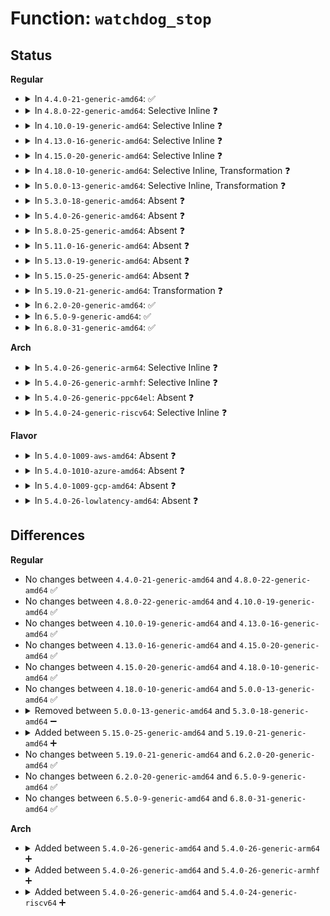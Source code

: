 # Function: <code>watchdog_stop</code>

## Status
<b>Regular</b>
<ul>
<li>
<details>
<summary>In <code>4.4.0-21-generic-amd64</code>: ✅</summary>

```c
int watchdog_stop(struct watchdog_device * wdd)
```

```json
{
  "name": "watchdog_stop",
  "collision_type": "Unique Static",
  "inline_type": "No",
  "funcs": [
    {
      "addr": 18446744071585705856,
      "name": "watchdog_stop",
      "external": false,
      "loc": "drivers/watchdog/watchdog_dev.c:128",
      "file": "drivers/watchdog/watchdog_dev.c",
      "inline": "seen, unknown",
      "caller_inline": [],
      "caller_func": [
        "drivers/watchdog/watchdog_dev.c:watchdog_release",
        "drivers/watchdog/watchdog_dev.c:watchdog_ioctl"
      ]
    }
  ],
  "symbols": [
    {
      "addr": 18446744071585705856,
      "name": "watchdog_stop",
      "section": ".text",
      "bind": "STB_LOCAL",
      "size": 146
    }
  ]
}
```
</details>
</li>
<li>
<details>
<summary>In <code>4.8.0-22-generic-amd64</code>: Selective Inline ❓</summary>

```c
int watchdog_stop(struct watchdog_device * wdd)
```

```json
{
  "name": "watchdog_stop",
  "collision_type": "Unique Static",
  "inline_type": "Selective",
  "funcs": [
    {
      "addr": 18446744071586104112,
      "name": "watchdog_stop",
      "external": false,
      "loc": "drivers/watchdog/watchdog_dev.c:257",
      "file": "drivers/watchdog/watchdog_dev.c",
      "inline": "not declared, inlined",
      "caller_inline": [],
      "caller_func": [
        "drivers/watchdog/watchdog_dev.c:watchdog_release",
        "drivers/watchdog/watchdog_dev.c:watchdog_ioctl"
      ]
    }
  ],
  "symbols": [
    {
      "addr": 18446744071586104112,
      "name": "watchdog_stop",
      "section": ".text",
      "bind": "STB_LOCAL",
      "size": 249
    }
  ]
}
```
</details>
</li>
<li>
<details>
<summary>In <code>4.10.0-19-generic-amd64</code>: Selective Inline ❓</summary>

```c
int watchdog_stop(struct watchdog_device * wdd)
```

```json
{
  "name": "watchdog_stop",
  "collision_type": "Unique Static",
  "inline_type": "Selective",
  "funcs": [
    {
      "addr": 18446744071586304800,
      "name": "watchdog_stop",
      "external": false,
      "loc": "drivers/watchdog/watchdog_dev.c:258",
      "file": "drivers/watchdog/watchdog_dev.c",
      "inline": "not declared, inlined",
      "caller_inline": [],
      "caller_func": [
        "drivers/watchdog/watchdog_dev.c:watchdog_release",
        "drivers/watchdog/watchdog_dev.c:watchdog_ioctl"
      ]
    }
  ],
  "symbols": [
    {
      "addr": 18446744071586304800,
      "name": "watchdog_stop",
      "section": ".text",
      "bind": "STB_LOCAL",
      "size": 252
    }
  ]
}
```
</details>
</li>
<li>
<details>
<summary>In <code>4.13.0-16-generic-amd64</code>: Selective Inline ❓</summary>

```c
int watchdog_stop(struct watchdog_device * wdd)
```

```json
{
  "name": "watchdog_stop",
  "collision_type": "Unique Static",
  "inline_type": "Selective",
  "funcs": [
    {
      "addr": 18446744071586403568,
      "name": "watchdog_stop",
      "external": false,
      "loc": "drivers/watchdog/watchdog_dev.c:266",
      "file": "drivers/watchdog/watchdog_dev.c",
      "inline": "not declared, inlined",
      "caller_inline": [],
      "caller_func": [
        "drivers/watchdog/watchdog_dev.c:watchdog_cdev_unregister",
        "drivers/watchdog/watchdog_dev.c:watchdog_release",
        "drivers/watchdog/watchdog_dev.c:watchdog_ioctl"
      ]
    }
  ],
  "symbols": [
    {
      "addr": 18446744071586403568,
      "name": "watchdog_stop",
      "section": ".text",
      "bind": "STB_LOCAL",
      "size": 251
    }
  ]
}
```
</details>
</li>
<li>
<details>
<summary>In <code>4.15.0-20-generic-amd64</code>: Selective Inline ❓</summary>

```c
int watchdog_stop(struct watchdog_device * wdd)
```

```json
{
  "name": "watchdog_stop",
  "collision_type": "Unique Static",
  "inline_type": "Selective",
  "funcs": [
    {
      "addr": 18446744071586869728,
      "name": "watchdog_stop",
      "external": false,
      "loc": "drivers/watchdog/watchdog_dev.c:267",
      "file": "drivers/watchdog/watchdog_dev.c",
      "inline": "not declared, inlined",
      "caller_inline": [],
      "caller_func": [
        "drivers/watchdog/watchdog_dev.c:watchdog_cdev_unregister",
        "drivers/watchdog/watchdog_dev.c:watchdog_release",
        "drivers/watchdog/watchdog_dev.c:watchdog_ioctl"
      ]
    }
  ],
  "symbols": [
    {
      "addr": 18446744071586869728,
      "name": "watchdog_stop",
      "section": ".text",
      "bind": "STB_LOCAL",
      "size": 257
    }
  ]
}
```
</details>
</li>
<li>
<details>
<summary>In <code>4.18.0-10-generic-amd64</code>: Selective Inline, Transformation ❓</summary>

```c
int watchdog_stop(struct watchdog_device * wdd)
```

```json
{
  "name": "watchdog_stop",
  "collision_type": "Unique Static",
  "inline_type": "Selective",
  "funcs": [
    {
      "addr": 0,
      "name": "watchdog_stop",
      "external": false,
      "loc": "drivers/watchdog/watchdog_dev.c:287",
      "file": "drivers/watchdog/watchdog_dev.c",
      "inline": "not declared, inlined",
      "caller_inline": [],
      "caller_func": [
        "drivers/watchdog/watchdog_dev.c:watchdog_cdev_unregister",
        "drivers/watchdog/watchdog_dev.c:watchdog_release",
        "drivers/watchdog/watchdog_dev.c:watchdog_ioctl"
      ]
    }
  ],
  "symbols": [
    {
      "addr": 18446744071587163216,
      "name": "watchdog_stop",
      "section": ".text",
      "bind": "STB_LOCAL",
      "size": 228
    },
    {
      "addr": 18446744071587166178,
      "name": "watchdog_stop.cold.9",
      "section": ".text",
      "bind": "STB_LOCAL",
      "size": 24
    }
  ]
}
```
</details>
</li>
<li>
<details>
<summary>In <code>5.0.0-13-generic-amd64</code>: Selective Inline, Transformation ❓</summary>

```c
int watchdog_stop(struct watchdog_device * wdd)
```

```json
{
  "name": "watchdog_stop",
  "collision_type": "Unique Static",
  "inline_type": "Selective",
  "funcs": [
    {
      "addr": 18446744071587343181,
      "name": "watchdog_stop",
      "external": false,
      "loc": "drivers/watchdog/watchdog_dev.c:287",
      "file": "drivers/watchdog/watchdog_dev.c",
      "inline": "not declared, inlined",
      "caller_inline": [],
      "caller_func": [
        "drivers/watchdog/watchdog_dev.c:watchdog_cdev_unregister",
        "drivers/watchdog/watchdog_dev.c:watchdog_release",
        "drivers/watchdog/watchdog_dev.c:watchdog_ioctl"
      ]
    }
  ],
  "symbols": [
    {
      "addr": 18446744071587343136,
      "name": "watchdog_stop",
      "section": ".text",
      "bind": "STB_LOCAL",
      "size": 228
    },
    {
      "addr": 18446744071587346100,
      "name": "watchdog_stop.cold.9",
      "section": ".text",
      "bind": "STB_LOCAL",
      "size": 24
    }
  ]
}
```
</details>
</li>
<li>
<details>
<summary>In <code>5.3.0-18-generic-amd64</code>: Absent ❓</summary>

```json
{
  "name": "watchdog_stop",
  "collision_type": "Unique Static",
  "inline_type": "Selective",
  "funcs": [
    {
      "addr": 18446744071587614417,
      "name": "watchdog_stop",
      "external": false,
      "loc": "drivers/watchdog/watchdog_dev.c:304",
      "file": "drivers/watchdog/watchdog_dev.c",
      "inline": "not declared, inlined",
      "caller_inline": [
        "drivers/watchdog/watchdog_dev.c:watchdog_cdev_unregister",
        "drivers/watchdog/watchdog_dev.c:watchdog_release",
        "drivers/watchdog/watchdog_dev.c:watchdog_ioctl"
      ],
      "caller_func": [
        "drivers/watchdog/watchdog_dev.c:watchdog_cdev_unregister",
        "drivers/watchdog/watchdog_dev.c:watchdog_release",
        "drivers/watchdog/watchdog_dev.c:watchdog_ioctl"
      ]
    }
  ],
  "symbols": [
    {
      "addr": 18446744071587614016,
      "name": "watchdog_stop.part.0",
      "section": ".text",
      "bind": "STB_LOCAL",
      "size": 228
    },
    {
      "addr": 18446744071587617091,
      "name": "watchdog_stop.part.0.cold",
      "section": ".text",
      "bind": "STB_LOCAL",
      "size": 24
    }
  ]
}
```
</details>
</li>
<li>
<details>
<summary>In <code>5.4.0-26-generic-amd64</code>: Absent ❓</summary>

```json
{
  "name": "watchdog_stop",
  "collision_type": "Unique Static",
  "inline_type": "Selective",
  "funcs": [
    {
      "addr": 18446744071587818952,
      "name": "watchdog_stop",
      "external": false,
      "loc": "drivers/watchdog/watchdog_dev.c:303",
      "file": "drivers/watchdog/watchdog_dev.c",
      "inline": "not declared, inlined",
      "caller_inline": [
        "drivers/watchdog/watchdog_dev.c:watchdog_cdev_unregister",
        "drivers/watchdog/watchdog_dev.c:watchdog_release",
        "drivers/watchdog/watchdog_dev.c:watchdog_ioctl"
      ],
      "caller_func": [
        "drivers/watchdog/watchdog_dev.c:watchdog_cdev_unregister",
        "drivers/watchdog/watchdog_dev.c:watchdog_release",
        "drivers/watchdog/watchdog_dev.c:watchdog_ioctl"
      ]
    }
  ],
  "symbols": [
    {
      "addr": 18446744071587818320,
      "name": "watchdog_stop.part.0",
      "section": ".text",
      "bind": "STB_LOCAL",
      "size": 228
    },
    {
      "addr": 18446744071587820870,
      "name": "watchdog_stop.part.0.cold",
      "section": ".text",
      "bind": "STB_LOCAL",
      "size": 24
    }
  ]
}
```
</details>
</li>
<li>
<details>
<summary>In <code>5.8.0-25-generic-amd64</code>: Absent ❓</summary>

```json
{
  "name": "watchdog_stop",
  "collision_type": "Unique Static",
  "inline_type": "Selective",
  "funcs": [
    {
      "addr": 18446744071588666072,
      "name": "watchdog_stop",
      "external": false,
      "loc": "drivers/watchdog/watchdog_dev.c:304",
      "file": "drivers/watchdog/watchdog_dev.c",
      "inline": "not declared, inlined",
      "caller_inline": [
        "drivers/watchdog/watchdog_dev.c:watchdog_cdev_unregister",
        "drivers/watchdog/watchdog_dev.c:watchdog_release",
        "drivers/watchdog/watchdog_dev.c:watchdog_ioctl"
      ],
      "caller_func": [
        "drivers/watchdog/watchdog_dev.c:watchdog_cdev_unregister",
        "drivers/watchdog/watchdog_dev.c:watchdog_release",
        "drivers/watchdog/watchdog_dev.c:watchdog_ioctl"
      ]
    }
  ],
  "symbols": [
    {
      "addr": 18446744071588665328,
      "name": "watchdog_stop.part.0",
      "section": ".text",
      "bind": "STB_LOCAL",
      "size": 228
    },
    {
      "addr": 18446744071588667880,
      "name": "watchdog_stop.part.0.cold",
      "section": ".text",
      "bind": "STB_LOCAL",
      "size": 24
    }
  ]
}
```
</details>
</li>
<li>
<details>
<summary>In <code>5.11.0-16-generic-amd64</code>: Absent ❓</summary>

```json
{
  "name": "watchdog_stop",
  "collision_type": "Unique Static",
  "inline_type": "Selective",
  "funcs": [
    {
      "addr": 18446744071588693208,
      "name": "watchdog_stop",
      "external": false,
      "loc": "drivers/watchdog/watchdog_dev.c:305",
      "file": "drivers/watchdog/watchdog_dev.c",
      "inline": "not declared, inlined",
      "caller_inline": [
        "drivers/watchdog/watchdog_dev.c:watchdog_cdev_unregister",
        "drivers/watchdog/watchdog_dev.c:watchdog_release",
        "drivers/watchdog/watchdog_dev.c:watchdog_ioctl"
      ],
      "caller_func": [
        "drivers/watchdog/watchdog_dev.c:watchdog_cdev_unregister",
        "drivers/watchdog/watchdog_dev.c:watchdog_release",
        "drivers/watchdog/watchdog_dev.c:watchdog_ioctl"
      ]
    }
  ],
  "symbols": [
    {
      "addr": 18446744071588692464,
      "name": "watchdog_stop.part.0",
      "section": ".text",
      "bind": "STB_LOCAL",
      "size": 228
    },
    {
      "addr": 18446744071591583620,
      "name": "watchdog_stop.part.0.cold",
      "section": ".text",
      "bind": "STB_LOCAL",
      "size": 24
    }
  ]
}
```
</details>
</li>
<li>
<details>
<summary>In <code>5.13.0-19-generic-amd64</code>: Absent ❓</summary>

```json
{
  "name": "watchdog_stop",
  "collision_type": "Unique Static",
  "inline_type": "Selective",
  "funcs": [
    {
      "addr": 18446744071588579576,
      "name": "watchdog_stop",
      "external": false,
      "loc": "drivers/watchdog/watchdog_dev.c:305",
      "file": "drivers/watchdog/watchdog_dev.c",
      "inline": "not declared, inlined",
      "caller_inline": [
        "drivers/watchdog/watchdog_dev.c:watchdog_cdev_unregister",
        "drivers/watchdog/watchdog_dev.c:watchdog_release",
        "drivers/watchdog/watchdog_dev.c:watchdog_ioctl"
      ],
      "caller_func": [
        "drivers/watchdog/watchdog_dev.c:watchdog_cdev_unregister",
        "drivers/watchdog/watchdog_dev.c:watchdog_release",
        "drivers/watchdog/watchdog_dev.c:watchdog_ioctl"
      ]
    }
  ],
  "symbols": [
    {
      "addr": 18446744071588578832,
      "name": "watchdog_stop.part.0",
      "section": ".text",
      "bind": "STB_LOCAL",
      "size": 228
    },
    {
      "addr": 18446744071591526665,
      "name": "watchdog_stop.part.0.cold",
      "section": ".text",
      "bind": "STB_LOCAL",
      "size": 24
    }
  ]
}
```
</details>
</li>
<li>
<details>
<summary>In <code>5.15.0-25-generic-amd64</code>: Absent ❓</summary>

```json
{
  "name": "watchdog_stop",
  "collision_type": "Unique Static",
  "inline_type": "Selective",
  "funcs": [
    {
      "addr": 18446744071589255416,
      "name": "watchdog_stop",
      "external": false,
      "loc": "drivers/watchdog/watchdog_dev.c:288",
      "file": "drivers/watchdog/watchdog_dev.c",
      "inline": "not declared, inlined",
      "caller_inline": [
        "drivers/watchdog/watchdog_dev.c:watchdog_cdev_unregister",
        "drivers/watchdog/watchdog_dev.c:watchdog_release",
        "drivers/watchdog/watchdog_dev.c:watchdog_ioctl"
      ],
      "caller_func": [
        "drivers/watchdog/watchdog_dev.c:watchdog_cdev_unregister",
        "drivers/watchdog/watchdog_dev.c:watchdog_release",
        "drivers/watchdog/watchdog_dev.c:watchdog_ioctl"
      ]
    }
  ],
  "symbols": [
    {
      "addr": 18446744071589254672,
      "name": "watchdog_stop.part.0",
      "section": ".text",
      "bind": "STB_LOCAL",
      "size": 228
    },
    {
      "addr": 18446744071592637701,
      "name": "watchdog_stop.part.0.cold",
      "section": ".text",
      "bind": "STB_LOCAL",
      "size": 24
    }
  ]
}
```
</details>
</li>
<li>
<details>
<summary>In <code>5.19.0-21-generic-amd64</code>: Transformation ❓</summary>

```c
int watchdog_stop(struct watchdog_device * wdd)
```

```json
{
  "name": "watchdog_stop",
  "collision_type": "Unique Static",
  "inline_type": "No",
  "funcs": [
    {
      "addr": 0,
      "name": "watchdog_stop",
      "external": false,
      "loc": "drivers/watchdog/watchdog_dev.c:284",
      "file": "drivers/watchdog/watchdog_dev.c",
      "inline": "seen, unknown",
      "caller_inline": [],
      "caller_func": [
        "drivers/watchdog/watchdog_dev.c:watchdog_cdev_unregister",
        "drivers/watchdog/watchdog_dev.c:watchdog_release",
        "drivers/watchdog/watchdog_dev.c:watchdog_ioctl"
      ]
    }
  ],
  "symbols": [
    {
      "addr": 18446744071590723344,
      "name": "watchdog_stop",
      "section": ".text",
      "bind": "STB_LOCAL",
      "size": 252
    },
    {
      "addr": 18446744071594521496,
      "name": "watchdog_stop.cold",
      "section": ".text",
      "bind": "STB_LOCAL",
      "size": 24
    }
  ]
}
```
</details>
</li>
<li>
<details>
<summary>In <code>6.2.0-20-generic-amd64</code>: ✅</summary>

```c
int watchdog_stop(struct watchdog_device * wdd)
```

```json
{
  "name": "watchdog_stop",
  "collision_type": "Unique Static",
  "inline_type": "No",
  "funcs": [
    {
      "addr": 18446744071592396000,
      "name": "watchdog_stop",
      "external": false,
      "loc": "drivers/watchdog/watchdog_dev.c:290",
      "file": "drivers/watchdog/watchdog_dev.c",
      "inline": "seen, unknown",
      "caller_inline": [],
      "caller_func": [
        "drivers/watchdog/watchdog_dev.c:watchdog_cdev_unregister",
        "drivers/watchdog/watchdog_dev.c:watchdog_release",
        "drivers/watchdog/watchdog_dev.c:watchdog_ioctl"
      ]
    }
  ],
  "symbols": [
    {
      "addr": 18446744071592396000,
      "name": "watchdog_stop",
      "section": ".text",
      "bind": "STB_LOCAL",
      "size": 221
    }
  ]
}
```
</details>
</li>
<li>
<details>
<summary>In <code>6.5.0-9-generic-amd64</code>: ✅</summary>

```c
int watchdog_stop(struct watchdog_device * wdd)
```

```json
{
  "name": "watchdog_stop",
  "collision_type": "Unique Static",
  "inline_type": "No",
  "funcs": [
    {
      "addr": 18446744071592825344,
      "name": "watchdog_stop",
      "external": false,
      "loc": "drivers/watchdog/watchdog_dev.c:292",
      "file": "drivers/watchdog/watchdog_dev.c",
      "inline": "seen, unknown",
      "caller_inline": [],
      "caller_func": [
        "drivers/watchdog/watchdog_dev.c:watchdog_cdev_unregister",
        "drivers/watchdog/watchdog_dev.c:watchdog_release",
        "drivers/watchdog/watchdog_dev.c:watchdog_ioctl"
      ]
    }
  ],
  "symbols": [
    {
      "addr": 18446744071592825344,
      "name": "watchdog_stop",
      "section": ".text",
      "bind": "STB_LOCAL",
      "size": 221
    }
  ]
}
```
</details>
</li>
<li>
<details>
<summary>In <code>6.8.0-31-generic-amd64</code>: ✅</summary>

```c
int watchdog_stop(struct watchdog_device * wdd)
```

```json
{
  "name": "watchdog_stop",
  "collision_type": "Unique Static",
  "inline_type": "No",
  "funcs": [
    {
      "addr": 18446744071593574608,
      "name": "watchdog_stop",
      "external": false,
      "loc": "drivers/watchdog/watchdog_dev.c:292",
      "file": "drivers/watchdog/watchdog_dev.c",
      "inline": "seen, unknown",
      "caller_inline": [],
      "caller_func": [
        "drivers/watchdog/watchdog_dev.c:watchdog_cdev_unregister",
        "drivers/watchdog/watchdog_dev.c:watchdog_release",
        "drivers/watchdog/watchdog_dev.c:watchdog_ioctl"
      ]
    }
  ],
  "symbols": [
    {
      "addr": 18446744071593574608,
      "name": "watchdog_stop",
      "section": ".text",
      "bind": "STB_LOCAL",
      "size": 221
    }
  ]
}
```
</details>
</li>
</ul>
<b>Arch</b>
<ul>
<li>
<details>
<summary>In <code>5.4.0-26-generic-arm64</code>: Selective Inline ❓</summary>

```c
int watchdog_stop(struct watchdog_device * wdd)
```

```json
{
  "name": "watchdog_stop",
  "collision_type": "Unique Static",
  "inline_type": "Selective",
  "funcs": [
    {
      "addr": 18446603336501033312,
      "name": "watchdog_stop",
      "external": false,
      "loc": "drivers/watchdog/watchdog_dev.c:303",
      "file": "drivers/watchdog/watchdog_dev.c",
      "inline": "not declared, inlined",
      "caller_inline": [],
      "caller_func": [
        "drivers/watchdog/watchdog_dev.c:watchdog_cdev_unregister",
        "drivers/watchdog/watchdog_dev.c:watchdog_release",
        "drivers/watchdog/watchdog_dev.c:watchdog_ioctl"
      ]
    }
  ],
  "symbols": [
    {
      "addr": 18446603336501033312,
      "name": "watchdog_stop",
      "section": ".text",
      "bind": "STB_LOCAL",
      "size": 352
    }
  ]
}
```
</details>
</li>
<li>
<details>
<summary>In <code>5.4.0-26-generic-armhf</code>: Selective Inline ❓</summary>

```c
int watchdog_stop(struct watchdog_device * wdd)
```

```json
{
  "name": "watchdog_stop",
  "collision_type": "Unique Static",
  "inline_type": "Selective",
  "funcs": [
    {
      "addr": 3233551168,
      "name": "watchdog_stop",
      "external": false,
      "loc": "drivers/watchdog/watchdog_dev.c:303",
      "file": "drivers/watchdog/watchdog_dev.c",
      "inline": "not declared, inlined",
      "caller_inline": [],
      "caller_func": [
        "drivers/watchdog/watchdog_dev.c:watchdog_cdev_unregister",
        "drivers/watchdog/watchdog_dev.c:watchdog_release",
        "drivers/watchdog/watchdog_dev.c:watchdog_ioctl"
      ]
    }
  ],
  "symbols": [
    {
      "addr": 3233551168,
      "name": "watchdog_stop",
      "section": ".text",
      "bind": "STB_LOCAL",
      "size": 324
    }
  ]
}
```
</details>
</li>
<li>
<details>
<summary>In <code>5.4.0-26-generic-ppc64el</code>: Absent ❓</summary>

```json
{
  "name": "watchdog_stop",
  "collision_type": "Unique Static",
  "inline_type": "Selective",
  "funcs": [
    {
      "addr": 13835058055294516128,
      "name": "watchdog_stop",
      "external": false,
      "loc": "drivers/watchdog/watchdog_dev.c:303",
      "file": "drivers/watchdog/watchdog_dev.c",
      "inline": "not declared, inlined",
      "caller_inline": [
        "drivers/watchdog/watchdog_dev.c:watchdog_cdev_unregister",
        "drivers/watchdog/watchdog_dev.c:watchdog_release",
        "drivers/watchdog/watchdog_dev.c:watchdog_ioctl"
      ],
      "caller_func": [
        "drivers/watchdog/watchdog_dev.c:watchdog_cdev_unregister",
        "drivers/watchdog/watchdog_dev.c:watchdog_release",
        "drivers/watchdog/watchdog_dev.c:watchdog_ioctl"
      ]
    }
  ],
  "symbols": [
    {
      "addr": 13835058055294515552,
      "name": "watchdog_stop.part.0",
      "section": ".text",
      "bind": "STB_LOCAL",
      "size": 480
    }
  ]
}
```
</details>
</li>
<li>
<details>
<summary>In <code>5.4.0-24-generic-riscv64</code>: Selective Inline ❓</summary>

```c
int watchdog_stop(struct watchdog_device * wdd)
```

```json
{
  "name": "watchdog_stop",
  "collision_type": "Unique Static",
  "inline_type": "Selective",
  "funcs": [
    {
      "addr": 18446743936277771652,
      "name": "watchdog_stop",
      "external": false,
      "loc": "drivers/watchdog/watchdog_dev.c:303",
      "file": "drivers/watchdog/watchdog_dev.c",
      "inline": "not declared, inlined",
      "caller_inline": [],
      "caller_func": [
        "drivers/watchdog/watchdog_dev.c:watchdog_cdev_unregister",
        "drivers/watchdog/watchdog_dev.c:watchdog_release",
        "drivers/watchdog/watchdog_dev.c:watchdog_ioctl"
      ]
    }
  ],
  "symbols": [
    {
      "addr": 18446743936277771652,
      "name": "watchdog_stop",
      "section": ".text",
      "bind": "STB_LOCAL",
      "size": 214
    }
  ]
}
```
</details>
</li>
</ul>
<b>Flavor</b>
<ul>
<li>
<details>
<summary>In <code>5.4.0-1009-aws-amd64</code>: Absent ❓</summary>

```json
{
  "name": "watchdog_stop",
  "collision_type": "Unique Static",
  "inline_type": "Selective",
  "funcs": [
    {
      "addr": 18446744071587449928,
      "name": "watchdog_stop",
      "external": false,
      "loc": "drivers/watchdog/watchdog_dev.c:303",
      "file": "drivers/watchdog/watchdog_dev.c",
      "inline": "not declared, inlined",
      "caller_inline": [
        "drivers/watchdog/watchdog_dev.c:watchdog_cdev_unregister",
        "drivers/watchdog/watchdog_dev.c:watchdog_release",
        "drivers/watchdog/watchdog_dev.c:watchdog_ioctl"
      ],
      "caller_func": [
        "drivers/watchdog/watchdog_dev.c:watchdog_cdev_unregister",
        "drivers/watchdog/watchdog_dev.c:watchdog_release",
        "drivers/watchdog/watchdog_dev.c:watchdog_ioctl"
      ]
    }
  ],
  "symbols": [
    {
      "addr": 18446744071587449296,
      "name": "watchdog_stop.part.0",
      "section": ".text",
      "bind": "STB_LOCAL",
      "size": 228
    },
    {
      "addr": 18446744071587451846,
      "name": "watchdog_stop.part.0.cold",
      "section": ".text",
      "bind": "STB_LOCAL",
      "size": 24
    }
  ]
}
```
</details>
</li>
<li>
<details>
<summary>In <code>5.4.0-1010-azure-amd64</code>: Absent ❓</summary>

```json
{
  "name": "watchdog_stop",
  "collision_type": "Unique Static",
  "inline_type": "Selective",
  "funcs": [
    {
      "addr": 18446744071587218136,
      "name": "watchdog_stop",
      "external": false,
      "loc": "drivers/watchdog/watchdog_dev.c:303",
      "file": "drivers/watchdog/watchdog_dev.c",
      "inline": "not declared, inlined",
      "caller_inline": [
        "drivers/watchdog/watchdog_dev.c:watchdog_cdev_unregister",
        "drivers/watchdog/watchdog_dev.c:watchdog_release",
        "drivers/watchdog/watchdog_dev.c:watchdog_ioctl"
      ],
      "caller_func": [
        "drivers/watchdog/watchdog_dev.c:watchdog_cdev_unregister",
        "drivers/watchdog/watchdog_dev.c:watchdog_release",
        "drivers/watchdog/watchdog_dev.c:watchdog_ioctl"
      ]
    }
  ],
  "symbols": [
    {
      "addr": 18446744071587217504,
      "name": "watchdog_stop.part.0",
      "section": ".text",
      "bind": "STB_LOCAL",
      "size": 228
    },
    {
      "addr": 18446744071587220054,
      "name": "watchdog_stop.part.0.cold",
      "section": ".text",
      "bind": "STB_LOCAL",
      "size": 24
    }
  ]
}
```
</details>
</li>
<li>
<details>
<summary>In <code>5.4.0-1009-gcp-amd64</code>: Absent ❓</summary>

```json
{
  "name": "watchdog_stop",
  "collision_type": "Unique Static",
  "inline_type": "Selective",
  "funcs": [
    {
      "addr": 18446744071587775096,
      "name": "watchdog_stop",
      "external": false,
      "loc": "drivers/watchdog/watchdog_dev.c:303",
      "file": "drivers/watchdog/watchdog_dev.c",
      "inline": "not declared, inlined",
      "caller_inline": [
        "drivers/watchdog/watchdog_dev.c:watchdog_cdev_unregister",
        "drivers/watchdog/watchdog_dev.c:watchdog_release",
        "drivers/watchdog/watchdog_dev.c:watchdog_ioctl"
      ],
      "caller_func": [
        "drivers/watchdog/watchdog_dev.c:watchdog_cdev_unregister",
        "drivers/watchdog/watchdog_dev.c:watchdog_release",
        "drivers/watchdog/watchdog_dev.c:watchdog_ioctl"
      ]
    }
  ],
  "symbols": [
    {
      "addr": 18446744071587774464,
      "name": "watchdog_stop.part.0",
      "section": ".text",
      "bind": "STB_LOCAL",
      "size": 228
    },
    {
      "addr": 18446744071587777014,
      "name": "watchdog_stop.part.0.cold",
      "section": ".text",
      "bind": "STB_LOCAL",
      "size": 24
    }
  ]
}
```
</details>
</li>
<li>
<details>
<summary>In <code>5.4.0-26-lowlatency-amd64</code>: Absent ❓</summary>

```json
{
  "name": "watchdog_stop",
  "collision_type": "Unique Static",
  "inline_type": "Selective",
  "funcs": [
    {
      "addr": 18446744071587888440,
      "name": "watchdog_stop",
      "external": false,
      "loc": "drivers/watchdog/watchdog_dev.c:303",
      "file": "drivers/watchdog/watchdog_dev.c",
      "inline": "not declared, inlined",
      "caller_inline": [
        "drivers/watchdog/watchdog_dev.c:watchdog_cdev_unregister",
        "drivers/watchdog/watchdog_dev.c:watchdog_release",
        "drivers/watchdog/watchdog_dev.c:watchdog_ioctl"
      ],
      "caller_func": [
        "drivers/watchdog/watchdog_dev.c:watchdog_cdev_unregister",
        "drivers/watchdog/watchdog_dev.c:watchdog_release",
        "drivers/watchdog/watchdog_dev.c:watchdog_ioctl"
      ]
    }
  ],
  "symbols": [
    {
      "addr": 18446744071587887808,
      "name": "watchdog_stop.part.0",
      "section": ".text",
      "bind": "STB_LOCAL",
      "size": 228
    },
    {
      "addr": 18446744071587890358,
      "name": "watchdog_stop.part.0.cold",
      "section": ".text",
      "bind": "STB_LOCAL",
      "size": 24
    }
  ]
}
```
</details>
</li>
</ul>

## Differences
<b>Regular</b>
<ul>
<li>
No changes between <code>4.4.0-21-generic-amd64</code> and <code>4.8.0-22-generic-amd64</code> ✅
</li>
<li>
No changes between <code>4.8.0-22-generic-amd64</code> and <code>4.10.0-19-generic-amd64</code> ✅
</li>
<li>
No changes between <code>4.10.0-19-generic-amd64</code> and <code>4.13.0-16-generic-amd64</code> ✅
</li>
<li>
No changes between <code>4.13.0-16-generic-amd64</code> and <code>4.15.0-20-generic-amd64</code> ✅
</li>
<li>
No changes between <code>4.15.0-20-generic-amd64</code> and <code>4.18.0-10-generic-amd64</code> ✅
</li>
<li>
No changes between <code>4.18.0-10-generic-amd64</code> and <code>5.0.0-13-generic-amd64</code> ✅
</li>
<li>
<details>
<summary>Removed between <code>5.0.0-13-generic-amd64</code> and <code>5.3.0-18-generic-amd64</code> ➖</summary>

```c
int watchdog_stop(struct watchdog_device * wdd)
```
</details>
</li>
<li>
<details>
<summary>Added between <code>5.15.0-25-generic-amd64</code> and <code>5.19.0-21-generic-amd64</code> ➕</summary>

```c
int watchdog_stop(struct watchdog_device * wdd)
```
</details>
</li>
<li>
No changes between <code>5.19.0-21-generic-amd64</code> and <code>6.2.0-20-generic-amd64</code> ✅
</li>
<li>
No changes between <code>6.2.0-20-generic-amd64</code> and <code>6.5.0-9-generic-amd64</code> ✅
</li>
<li>
No changes between <code>6.5.0-9-generic-amd64</code> and <code>6.8.0-31-generic-amd64</code> ✅
</li>
</ul>
<b>Arch</b>
<ul>
<li>
<details>
<summary>Added between <code>5.4.0-26-generic-amd64</code> and <code>5.4.0-26-generic-arm64</code> ➕</summary>

```c
int watchdog_stop(struct watchdog_device * wdd)
```
</details>
</li>
<li>
<details>
<summary>Added between <code>5.4.0-26-generic-amd64</code> and <code>5.4.0-26-generic-armhf</code> ➕</summary>

```c
int watchdog_stop(struct watchdog_device * wdd)
```
</details>
</li>
<li>
<details>
<summary>Added between <code>5.4.0-26-generic-amd64</code> and <code>5.4.0-24-generic-riscv64</code> ➕</summary>

```c
int watchdog_stop(struct watchdog_device * wdd)
```
</details>
</li>
</ul>
